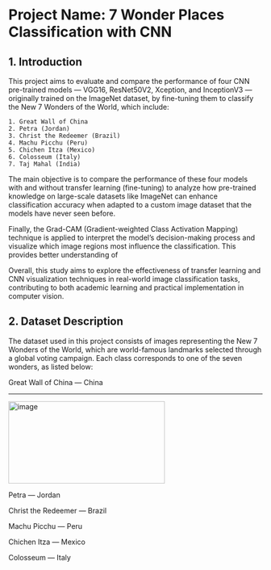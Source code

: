 # Project Name: 7 Wonder Places Classification with CNN

## 1. Introduction
This project aims to evaluate and compare the performance of four CNN pre-trained models — VGG16, ResNet50V2, Xception, and InceptionV3 — originally trained on the ImageNet dataset, by fine-tuning them to classify the New 7 Wonders of the World, which include: 
```
1. Great Wall of China 
2. Petra (Jordan) 
3. Christ the Redeemer (Brazil) 
4. Machu Picchu (Peru) 
5. Chichen Itza (Mexico) 
6. Colosseum (Italy) 
7. Taj Mahal (India)
```

The main objective is to compare the performance of these four models with and without transfer learning (fine-tuning) to analyze how pre-trained knowledge on large-scale datasets like ImageNet can enhance classification accuracy when adapted to a custom image dataset that the models have never seen before. 

Finally, the Grad-CAM (Gradient-weighted Class Activation Mapping) technique is applied to interpret the model’s decision-making process and visualize which image regions most influence the classification. This provides better understanding of 

Overall, this study aims to explore the effectiveness of transfer learning and CNN visualization techniques in real-world image classification tasks, contributing to both academic learning and practical implementation in computer vision. 

## 2. Dataset Description
The dataset used in this project consists of images representing the New 7 Wonders of the World, which are world-famous landmarks selected through a global voting campaign. Each class corresponds to one of the seven wonders, as listed below: 

Great Wall of China — China 
***
<img width="310" height="163" alt="image" src="https://github.com/user-attachments/assets/50cab860-9c25-488a-9669-d8496bd85a20" />

Petra — Jordan 

Christ the Redeemer — Brazil 

Machu Picchu — Peru 

Chichen Itza — Mexico 

Colosseum — Italy 
